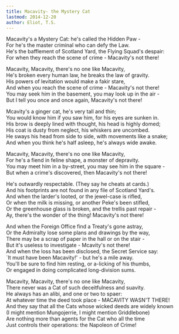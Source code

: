 ```yaml
---
title: Macavity- the Mystery Cat
lastmod: 2014-12-20
author: Eliot, T.S.
---
```

Macavity's a Mystery Cat: he's called the Hidden Paw -  
For he's the master criminal who can defy the Law.  
He's the bafflement of Scotland Yard, the Flying Squad's despair:  
For when they reach the scene of crime - Macavity's not there!  

Macavity, Macavity, there's no one like Macavity,  
He's broken every human law, he breaks the law of gravity.  
His powers of levitation would make a fakir stare,  
And when you reach the scene of crime - Macavity's not there!  
You may seek him in the basement, you may look up in the air -  
But I tell you once and once again, Macavity's not there!  

Mcavity's a ginger cat, he's very tall and thin;  
You would know him if you saw him, for his eyes are sunken in.  
His brow is deeply lined with thought, his head is highly domed;  
His coat is dusty from neglect, his whiskers are uncombed.  
He sways his head from side to side, with movements like a snake;  
And when you think he's half asleep, he's always wide awake.  

Macavity, Macavity, there's no one like Macavity,  
For he's a fiend in feline shape, a monster of depravity.  
You may meet him in a by-street, you may see him in the square -  
But when a crime's discovered, then Macavity's not there!  

He's outwardly respectable. (They say he cheats at cards.)  
And his footprints are not found in any file of Scotland Yard's.  
And when the larder's looted, or the jewel-case is rifled,  
Or when the milk is missing, or another Peke's been stifled,  
Or the greenhouse glass is broken, and the trellis past repair -  
Ay, there's the wonder of the thing! Macavity's not there!  

And when the Foreign Office find a Treaty's gone astray,  
Or the Admiralty lose some plans and drawings by the way,  
There may be a scrap of paper in the hall or on the stair -  
But it's useless to investigate - Mcavity's not there!  
And when the loss has been disclosed, the Secret Service say:  
`It must have been Macavity!' - but he's a mile away.  
You'll be sure to find him resting, or a-licking of his thumbs,  
Or engaged in doing complicated long-division sums.  

Macavity, Macavity, there's no one like Macavity,  
There never was a Cat of such deceitfulness and suavity.  
He always has an alibi, and one or two to spaer:  
At whatever time the deed took place - MACAVITY WASN'T THERE!  
And they say that all the Cats whose wicked deeds are widely known  
(I might mention Mungojerrie, I might mention Griddlebone)  
Are nothing more than agents for the Cat who all the time  
Just controls their operations: the Napoleon of Crime!

